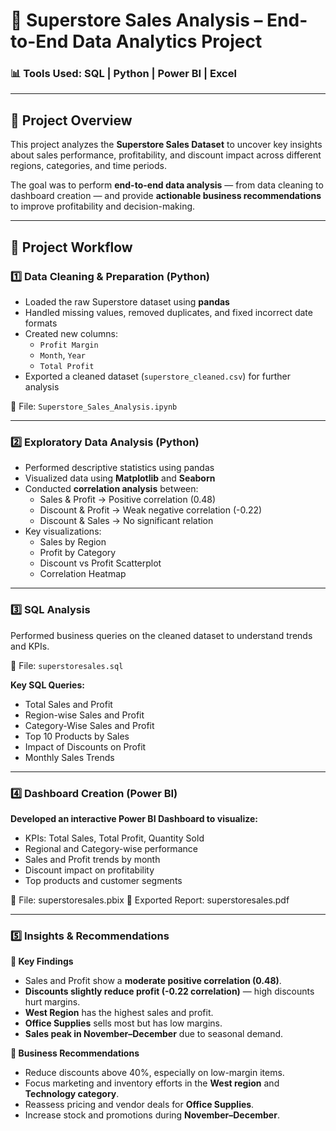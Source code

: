 # 🏪 Superstore Sales Analysis – End-to-End Data Analytics Project

### 📊 Tools Used: **SQL | Python | Power BI | Excel**

---

## 📘 Project Overview
This project analyzes the **Superstore Sales Dataset** to uncover key insights about sales performance, profitability, and discount impact across different regions, categories, and time periods.

The goal was to perform **end-to-end data analysis** — from data cleaning to dashboard creation — and provide **actionable business recommendations** to improve profitability and decision-making.

---

## 🧩 Project Workflow

### **1️⃣ Data Cleaning & Preparation (Python)**
- Loaded the raw Superstore dataset using **pandas**
- Handled missing values, removed duplicates, and fixed incorrect date formats
- Created new columns:
  - `Profit Margin`
  - `Month`, `Year`
  - `Total Profit`
- Exported a cleaned dataset (`superstore_cleaned.csv`) for further analysis

📂 File: `Superstore_Sales_Analysis.ipynb`

---

### **2️⃣ Exploratory Data Analysis (Python)**
- Performed descriptive statistics using pandas
- Visualized data using **Matplotlib** and **Seaborn**
- Conducted **correlation analysis** between:
  - Sales & Profit → Positive correlation (0.48)
  - Discount & Profit → Weak negative correlation (-0.22)
  - Discount & Sales → No significant relation
- Key visualizations:
  - Sales by Region
  - Profit by Category
  - Discount vs Profit Scatterplot
  - Correlation Heatmap

---

### **3️⃣ SQL Analysis**
Performed business queries on the cleaned dataset to understand trends and KPIs.

📂 File: `superstoresales.sql`

**Key SQL Queries:**
- Total Sales and Profit
- Region-wise Sales and Profit
- Category-Wise Sales and Profit
- Top 10 Products by Sales
- Impact of Discounts on Profit
- Monthly Sales Trends

---

### **4️⃣ Dashboard Creation (Power BI)**
**Developed an interactive Power BI Dashboard to visualize:**
- KPIs: Total Sales, Total Profit, Quantity Sold
- Regional and Category-wise performance
- Sales and Profit trends by month
- Discount impact on profitability
- Top products and customer segments

📂 File: superstoresales.pbix
📄 Exported Report: superstoresales.pdf

---

### **5️⃣ Insights & Recommendations**

**🧠 Key Findings**
- Sales and Profit show a **moderate positive correlation (0.48)**.
- **Discounts slightly reduce profit (-0.22 correlation)** — high discounts hurt margins.
- **West Region** has the highest sales and profit.
- **Office Supplies** sells most but has low margins.
- **Sales peak in November–December** due to seasonal demand.

**💼 Business Recommendations**
- Reduce discounts above 40%, especially on low-margin items.
- Focus marketing and inventory efforts in the **West region** and **Technology category**.
- Reassess pricing and vendor deals for **Office Supplies**.
- Increase stock and promotions during **November–December**.
